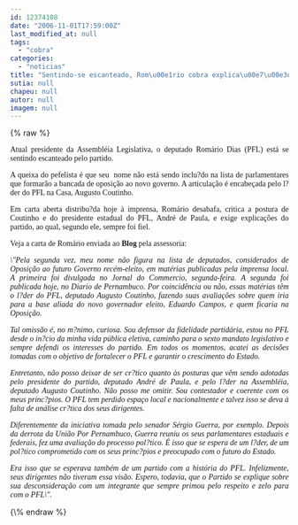 ```yaml
---
id: 12374108
date: "2006-11-01T17:59:00Z"
last_modified_at: null
tags:
  - "cobra"
categories:
  - "noticias"
title: "Sentindo-se escanteado, Rom\u00e1rio cobra explica\u00e7\u00e3o do PFL"
sutia: null
chapeu: null
autor: null
imagem: null
---
```

{\% raw %}
<p><P align=justify><FONT face=Verdana>Atual presidente da Assembléia Legislativa, o deputado Romário Dias (PFL) está se sentindo&nbsp;escanteado pelo partido. </FONT></P></p>
<p><P align=justify><FONT face=Verdana>A queixa do pefelista é que seu&nbsp; nome não está sendo inclu?do na&nbsp;lista de parlamentares que formarão a bancada de oposição ao novo governo. A articulação é encabeçada pelo l?der do PFL na Casa, Augusto Coutinho.</FONT></P></p>
<p><P align=justify><FONT face=Verdana>Em carta aberta distribu?da hoje à&nbsp;imprensa, Romário desabafa, critica a postura de Coutinho e do presidente estadual do PFL, André de Paula, e exige explicações do partido, ao qual, segundo ele, sempre foi fiel. </FONT></P></p>
<p><P align=justify><FONT face=Verdana>Veja a&nbsp;carta de Romário enviada ao <STRONG>Blog</STRONG> pela assessoria:</FONT></P></p>
<p><P align=justify><EM><FONT face=Verdana>\"Pela segunda vez, meu nome não figura na lista de deputados, considerados de Oposição ao futuro Governo recém-eleito, em matérias publicadas pela imprensa local. A primeira foi divulgada no Jornal do Commercio, segunda-feira. A segunda foi publicada hoje, no Diario de Pernambuco. Por coincidência ou não, essas matérias têm o l?der do PFL, deputado Augusto Coutinho, fazendo suas avaliações sobre quem iria para a base aliada do novo governador eleito, Eduardo Campos, e quem ficaria na Oposição.</FONT></EM></P></p>
<p><P align=justify><FONT face=Verdana></FONT></P></p>
<p><P align=justify><FONT face=Verdana><EM>Tal omissão é, no m?nimo, curiosa. Sou defensor da fidelidade partidária, estou no PFL desde o in?cio da minha vida pública eletiva, caminho para o sexto mandato legislativo e sempre defendi os interesses do partido. Em todos os momentos, acatei as decisões tomadas com o objetivo de fortalecer o PFL e garantir o crescimento do Estado.</EM></FONT></P></p>
<p><P align=justify><FONT face=Verdana></FONT></P></p>
<p><P align=justify><FONT face=Verdana><EM>Entretanto, não posso deixar de ser cr?tico quanto às posturas que vêm sendo adotadas pelo presidente do partido, deputado André de Paula, e pelo l?der na Assembléia, deputado Augusto Coutinho. Não posso me omitir. Sou contestador e coerente com os meus princ?pios. O PFL tem perdido espaço local e nacionalmente e talvez isso se deva à falta de análise cr?tica dos seus dirigentes. </EM></FONT></P></p>
<p><P align=justify><FONT face=Verdana></FONT></P></p>
<p><P align=justify><FONT face=Verdana><EM>Diferentemente da iniciativa tomada pelo senador Sérgio Guerra, por exemplo. Depois da derrota da União Por Pernambuco, Guerra reuniu os seus parlamentares estaduais e federais, fez uma avaliação do processo pol?tico. É isso que se espera de um l?der, de um pol?tico comprometido com os seus princ?pios e preocupado com o futuro do Estado. </EM></FONT></P></p>
<p><P align=justify><FONT face=Verdana></FONT></P></p>
<p><P align=justify><FONT face=Verdana><EM>Era isso que se esperava também de um partido com a história do PFL. Infelizmente, seus dirigentes não tiveram essa visão. Espero, todavia, que o Partido se explique sobre sua desconsideração com um integrante que sempre primou pelo respeito e zelo para com o PFL\".</EM></FONT></P> </p>
{\% endraw %}